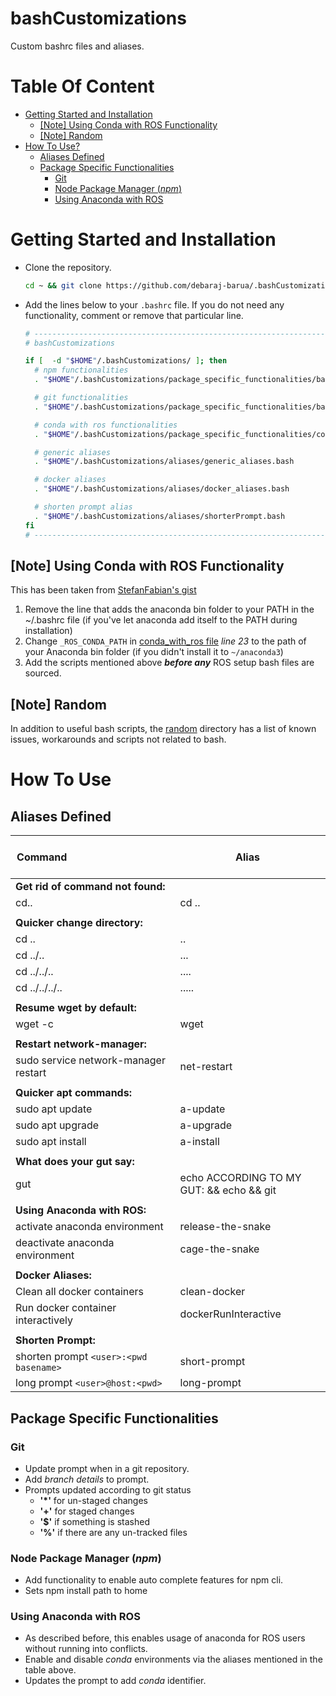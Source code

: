 <h1>bashCustomizations</h1>

Custom bashrc files and aliases.

<h1>Table Of Content</h1>

- [Getting Started and Installation](#getting-started-and-installation)
  - [[Note] Using Conda with ROS Functionality](#note-using-conda-with-ros-functionality)
  - [[Note] Random](#note-random)
- [How To Use?](#how-to-use)
  - [Aliases Defined](#aliases-defined)
  - [Package Specific Functionalities](#package-specific-functionalities)
    - [Git](#git)
    - [Node Package Manager (*npm*)](#node-package-manager-npm)
    - [Using Anaconda with ROS](#using-anaconda-with-ros)

# Getting Started and Installation

- Clone the repository.

  ```bash
  cd ~ && git clone https://github.com/debaraj-barua/.bashCustomizations.git
  ```

- Add the lines below to your `.bashrc` file. If you do not need any functionality, comment or remove that particular line.

  ```bash  
  # ---------------------------------------------------------------------------------------
  # bashCustomizations

  if [  -d "$HOME"/.bashCustomizations/ ]; then
    # npm functionalities
    . "$HOME"/.bashCustomizations/package_specific_functionalities/bashrc_npm.bash

    # git functionalities
    . "$HOME"/.bashCustomizations/package_specific_functionalities/bashrc_git.bash

    # conda with ros functionalities
    . "$HOME"/.bashCustomizations/package_specific_functionalities/conda_with_ros.bash

    # generic aliases
    . "$HOME"/.bashCustomizations/aliases/generic_aliases.bash

    # docker aliases
    . "$HOME"/.bashCustomizations/aliases/docker_aliases.bash

    # shorten prompt alias
    . "$HOME"/.bashCustomizations/aliases/shorterPrompt.bash
  fi
  # ---------------------------------------------------------------------------------------

  ```

## [Note] Using Conda with ROS Functionality

  This has been taken from [StefanFabian's gist](https://gist.github.com/StefanFabian/17fa715e783cd2be6a32cd5bbb98acd9#file-anaconda_with_ros_wrapper-bash)

  1. Remove the line that adds the anaconda bin folder to your PATH in the ~/.bashrc file (if you've let anaconda add itself to the PATH during installation)
  1. Change `_ROS_CONDA_PATH` in [conda_with_ros file](package_specific_functionalities/conda_with_ros.bash) _line 23_ to the path of your Anaconda bin folder (if you didn't install it to `~/anaconda3`)
  1. Add the scripts mentioned above **_before any_** ROS setup bash files are sourced.

## [Note] Random

  In addition to useful bash scripts, the [random](random/README.md) directory has a list of known issues, workarounds and scripts not related to bash.

# How To Use

## Aliases Defined

  | &nbsp; &nbsp; &nbsp; &nbsp; &nbsp;&nbsp; &nbsp; &nbsp; &nbsp; &nbsp;&nbsp; &nbsp; &nbsp; &nbsp; &nbsp;&nbsp; &nbsp; &nbsp; &nbsp; &nbsp;&nbsp; &nbsp; &nbsp; &nbsp; &nbsp;&nbsp; &nbsp; &nbsp; &nbsp; &nbsp;&nbsp; Command  &nbsp; &nbsp; &nbsp; &nbsp;&nbsp; &nbsp; &nbsp; &nbsp; &nbsp;&nbsp; &nbsp; &nbsp; &nbsp; &nbsp;&nbsp; &nbsp; &nbsp; &nbsp; &nbsp;&nbsp; &nbsp; &nbsp; &nbsp; &nbsp;&nbsp; &nbsp; &nbsp; &nbsp; &nbsp;| &nbsp; &nbsp; &nbsp;&nbsp; &nbsp; &nbsp; Alias &nbsp; &nbsp;&nbsp; &nbsp; &nbsp; &nbsp; &nbsp;|
  |---------------------------------------|----------------------------------------------------------|
  | <b>Get rid of command not found:</b>  |                                                          |
  | cd..                                  | cd ..                                                    |
  |                                       |                                                          |
  | <b>Quicker change directory:</b>      |                                                          |
  | cd ..                                 | ..                                                       |
  | cd ../..                              | ...                                                      |
  | cd ../../..                           | ....                                                     |
  | cd ../../../..                        | .....                                                    |
  |                                       |                                                          |
  | <b>Resume wget by default:</b>        |                                                          |
  | wget -c                               | wget                                                     |
  |                                       |                                                          |
  | <b>Restart network-manager:</b>       |                                                          |
  | sudo service network-manager restart  | net-restart                                              |
  |                                       |                                                          |
  | <b>Quicker apt commands:</b>          |                                                          |
  | sudo apt update                       | a-update                                                 |
  | sudo apt upgrade                      | a-upgrade                                                |
  | sudo apt install                      | a-install                                                |
  |                                       |                                                          |
  | <b>What does your gut say:</b>        |                                                          |
  | gut                                   | echo ACCORDING TO MY GUT: && echo && git                 |
  |                                       |                                                          |
  | <b>Using Anaconda with ROS:</b>       |                                                          |
  | activate  anaconda environment        | release-the-snake                                        |
  | deactivate  anaconda environment      | cage-the-snake                                           |
  |                                       |                                                          |
  | <b>Docker Aliases:</b>                |                                                          |
  | Clean all docker containers           | clean-docker                                             |
  | Run docker container interactively    | dockerRunInteractive                                     |
  |                                       |                                                          |
  | <b>Shorten Prompt:</b>                |                                                          |
  | shorten prompt `<user>:<pwd basename>`| short-prompt                                             |
  | long prompt `<user>@host:<pwd>`       | long-prompt                                              |

## Package Specific Functionalities
  
### Git

- Update prompt when in a git repository.
- Add *branch details* to prompt.
- Prompts updated according to git status
  - **'*'** for un-staged changes
  - **'+'** for staged changes
  - **'$'** if something is stashed
  - **'%'** if there are any un-tracked files
  
### Node Package Manager (*npm*)

- Add functionality to enable auto complete features for npm cli.
- Sets npm install path to home

### Using Anaconda with ROS

- As described before, this enables usage of anaconda for ROS users without running into conflicts.
- Enable and disable *conda* environments via the aliases mentioned in the table above.
- Updates the prompt to add *conda* identifier.